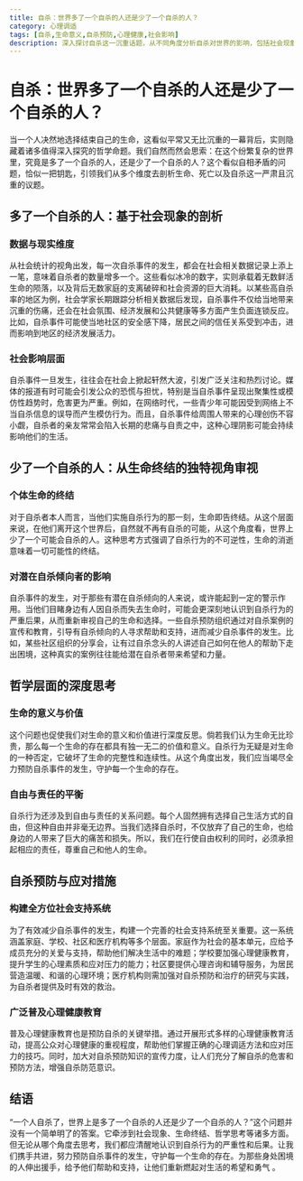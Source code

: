 ```yaml
---
title: 自杀：世界多了一个自杀的人还是少了一个自杀的人？
category: 心理调适
tags: [自杀,生命意义,自杀预防,心理健康,社会影响]
description: 深入探讨自杀这一沉重话题，从不同角度分析自杀对世界的影响，包括社会现象、生命终结和哲学思考等方面，并阐述自杀预防与应对措施，旨在提高对自杀问题的重视，守护生命。
---
```

# 自杀：世界多了一个自杀的人还是少了一个自杀的人？
当一个人决然地选择结束自己的生命，这看似平常又无比沉重的一幕背后，实则隐藏着诸多值得深入探究的哲学命题。我们自然而然会思索：在这个纷繁复杂的世界里，究竟是多了一个自杀的人，还是少了一个自杀的人？这个看似自相矛盾的问题，恰似一把钥匙，引领我们从多个维度去剖析生命、死亡以及自杀这一严肃且沉重的议题。

## 多了一个自杀的人：基于社会现象的剖析
### 数据与现实维度
从社会统计的视角出发，每一次自杀事件的发生，都会在社会相关数据记录上添上一笔，意味着自杀者的数量增多一个。这些看似冰冷的数字，实则承载着无数鲜活生命的陨落，以及背后无数家庭的支离破碎和社会资源的巨大消耗。以某些高自杀率的地区为例，社会学家长期跟踪分析相关数据后发现，自杀事件不仅给当地带来沉重的伤痛，还会在社会氛围、经济发展和公共健康等多方面产生负面连锁反应。比如，自杀事件可能使当地社区的安全感下降，居民之间的信任关系受到冲击，进而影响到地区的经济发展活力。

### 社会影响层面
自杀事件一旦发生，往往会在社会上掀起轩然大波，引发广泛关注和热烈讨论。媒体的报道有时可能会引发公众的恐慌与担忧，特别是当自杀事件呈现出聚集性或模仿性趋势时，危害更为严重。例如，在网络时代，一些青少年可能因受到网络上不当自杀信息的误导而产生模仿行为。而且，自杀事件给周围人带来的心理创伤不容小觑，自杀者的亲友常常会陷入长期的悲痛与自责之中，这种心理阴影可能会持续影响他们的生活。

## 少了一个自杀的人：从生命终结的独特视角审视
### 个体生命的终结
对于自杀者本人而言，当他们实施自杀行为的那一刻，生命即告终结。从这个层面来说，在他们离开这个世界后，自然就不再有自杀的可能，从这个角度看，世界上少了一个可能会自杀的人。这种思考方式强调了自杀行为的不可逆性，生命的消逝意味着一切可能性的终结。

### 对潜在自杀倾向者的影响
自杀事件的发生，对于那些有潜在自杀倾向的人来说，或许能起到一定的警示作用。当他们目睹身边有人因自杀而失去生命时，可能会更深刻地认识到自杀行为的严重后果，从而重新审视自己的生命和选择。一些自杀预防组织通过对自杀案例的宣传和教育，引导有自杀倾向的人寻求帮助和支持，进而减少自杀事件的发生。比如，某些社区组织的分享会，让有过自杀念头的人讲述自己如何在他人的帮助下走出困境，这种真实的案例往往能给潜在自杀者带来希望和力量。

## 哲学层面的深度思考
### 生命的意义与价值
这个问题也促使我们对生命的意义和价值进行深度反思。倘若我们认为生命无比珍贵，那么每一个生命的存在都具有独一无二的价值和意义。自杀行为无疑是对生命的一种否定，它破坏了生命的完整性和连续性。从这个角度出发，我们应当竭尽全力预防自杀事件的发生，守护每一个生命的存在。

### 自由与责任的平衡
自杀行为还涉及到自由与责任的关系问题。每个人固然拥有选择自己生活方式的自由，但这种自由并非毫无边界。当我们选择自杀时，不仅放弃了自己的生命，也给身边的人带来了巨大的痛苦和损失。所以，我们在行使自由权利的同时，必须承担起相应的责任，尊重自己和他人的生命。

## 自杀预防与应对措施
### 构建全方位社会支持系统
为了有效减少自杀事件的发生，构建一个完善的社会支持系统至关重要。这一系统涵盖家庭、学校、社区和医疗机构等多个层面。家庭作为社会的基本单元，应给予成员充分的关爱与支持，帮助他们解决生活中的难题；学校要加强心理健康教育，提升学生的心理素质和应对压力的能力；社区要提供心理咨询和辅导服务，为居民营造温暖、和谐的心理环境；医疗机构则需加强对自杀预防和治疗的研究与实践，为自杀者提供及时有效的救治。

### 广泛普及心理健康教育
普及心理健康教育也是预防自杀的关键举措。通过开展形式多样的心理健康教育活动，提高公众对心理健康的重视程度，帮助他们掌握正确的心理调适方法和应对压力的技巧。同时，加大对自杀预防知识的宣传力度，让人们充分了解自杀的危害和预防方法，增强自杀防范意识。

## 结语
“一个人自杀了，世界上是多了一个自杀的人还是少了一个自杀的人？”这个问题并没有一个简单明了的答案。它牵涉到社会现象、生命终结、哲学思考等诸多方面。但无论从哪个角度去思考，我们都应清醒地认识到自杀行为的严重性和后果。让我们携手共进，努力预防自杀事件的发生，守护每一个生命的存在。为那些身处困境的人伸出援手，给予他们帮助和支持，让他们重新燃起对生活的希望和勇气 。